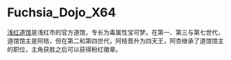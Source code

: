 # Fuchsia_Dojo_X64
[浅红道馆][1]是浅红市的官方道馆，专长为毒属性宝可梦。在第一、第三与第七世代，道馆馆主是阿桔，但在第二和第四世代，阿桔晋升为四天王，阿杏继承了道馆馆主的职位，主角获胜之后可以获得粉红徽章。

[1]: https://wiki.52poke.com/wiki/%E6%B7%BA%E7%B4%85%E9%81%93%E9%A4%A8
